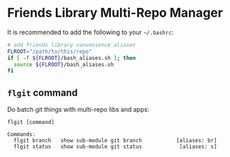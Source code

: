 # Friends Library Multi-Repo Manager

It is recommended to add the following to your `~/.bashrc`:

```bash
# add friends library convenience aliases
FLROOT="/path/to/this/repo"
if [ -f ${FLROOT}/bash_aliases.sh ]; then
  source ${FLROOT}/bash_aliases.sh
fi
```

## `flgit` command

Do batch git things with multi-repo libs and apps:

```
flgit [command]

Commands:
  flgit branch   show sub-module git branch           [aliases: br]
  flgit status   show sub-module git status            [aliases: s]
```
